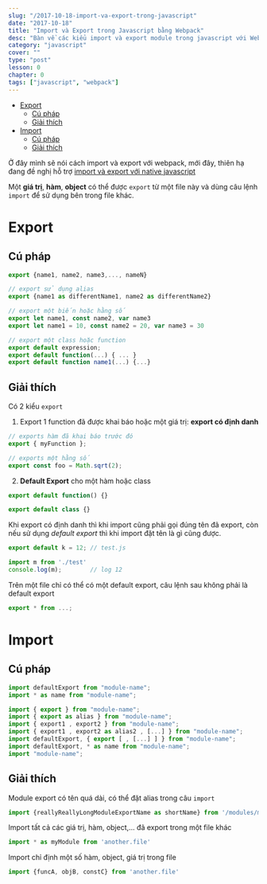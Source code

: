 ```yaml
---
slug: "/2017-10-18-import-va-export-trong-javascript"
date: "2017-10-18"
title: "Import và Export trong Javascript bằng Webpack"
desc: "Bàn về các kiểu import và export module trong javascript với Webpack"
category: "javascript"
cover: ""
type: "post"
lesson: 0
chapter: 0
tags: ["javascript", "webpack"]
---
```


<!-- TOC -->

- [Export](#export)
  - [Cú pháp](#cú-pháp)
  - [Giải thích](#giải-thích)
- [Import](#import)
  - [Cú pháp](#cú-pháp-1)
  - [Giải thích](#giải-thích-1)

<!-- /TOC -->

Ở đây mình sẽ nói cách import và export với webpack, mới đây, thiên hạ đang đề nghị hỗ trợ [import và export với native javascript](/2018-07-02-huong-dan-javascript-modules-tren-web)

Một **giá trị**, **hàm**, **object** có thể được `export` từ một file này và dùng câu lệnh `import` để sử dụng bên trong file khác.

# Export

## Cú pháp

```js
export {name1, name2, name3,..., nameN}

// export sử dụng alias
export {name1 as differentName1, name2 as differentName2}

// export một biến hoặc hằng số
export let name1, const name2, var name3
export let name1 = 10, const name2 = 20, var name3 = 30

// export một class hoặc function
export default expression;
export default function(...) { ... }
export default function name1(...) {...}
```

## Giải thích 

Có 2 kiểu `export`

1. Export 1 function đã được khai báo hoặc một giá trị: **export có định danh**

```js
// exports hàm đã khai báo trước đó
export { myFunction }; 

// exports một hằng số
export const foo = Math.sqrt(2);
```

2. **Default Export** cho một hàm hoặc class

```js
export default function() {}

export default class {}
```

Khi export có định danh thì khi import cũng phải gọi đúng tên đã export, còn nếu sử dụng *default export* thì khi import đặt tên là gì cũng được.

```js
export default k = 12; // test.js

import m from './test' 
console.log(m);        // log 12
```

Trên một file chỉ có thể có một default export, câu lệnh sau không phải là default export

```js
export * from ...;
```

# Import

## Cú pháp

```js
import defaultExport from "module-name";
import * as name from "module-name";

import { export } from "module-name";
import { export as alias } from "module-name";
import { export1 , export2 } from "module-name";
import { export1 , export2 as alias2 , [...] } from "module-name";
import defaultExport, { export [ , [...] ] } from "module-name";
import defaultExport, * as name from "module-name";
import "module-name";
```

## Giải thích

Module export có tên quá dài, có thể đặt alias trong câu `import`

```js
import {reallyReallyLongModuleExportName as shortName} from '/modules/my-module.js';
```

Import tất cả các giá trị, hàm, object,... đã export trong một file khác

```js
import * as myModule from 'another.file'
```

Import chỉ định một số hàm, object, giá trị trong file

```js
import {funcA, objB, constC} from 'another.file'
```